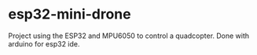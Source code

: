 # esp32-mini-drone
Project using the ESP32 and MPU6050 to control a quadcopter. Done with arduino for esp32 ide.

